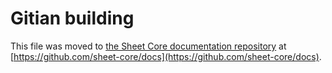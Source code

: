 Gitian building
================

This file was moved to [the Sheet Core documentation repository](https://github.com/sheet-core/docs/blob/master/gitian-building.md) at [https://github.com/sheet-core/docs](https://github.com/sheet-core/docs).
